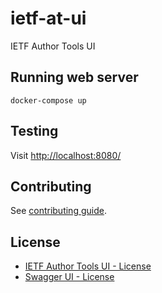 # ietf-at-ui
IETF Author Tools UI

## Running web server
```
docker-compose up
```

## Testing

Visit [http://localhost:8080/](http://localhost:8080/)

## Contributing

See [contributing guide](CONTRIBUTING.md).

## License

* [IETF Author Tools UI - License](LICENSE)
* [Swagger UI - License](www/doc/LICENSE)
